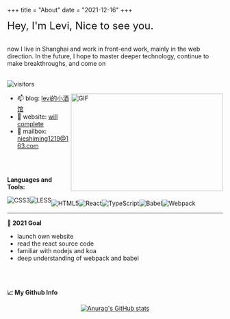 +++
title = "About"
date = "2021-12-16"
+++

<font size="5"> Hey, I'm Levi,  Nice to see you.</font>   

<br>

  <div>  now I live in Shanghai and work in front-end work, mainly in the web direction. In the future, I hope to master deeper technology, continue to make breakthroughs, and come on</div>

<br>

![visitors](https://visitor-badge.glitch.me/badge?page_id=nieshiming/nieshiming)

<img align="right" alt="GIF" src="https://github.com/abhisheknaiidu/abhisheknaiidu/raw/master/code.gif?raw=true" width=355 height=227 style="margin-bottom:20px" />

          
- 📫 blog: [levi的小酒馆](https://nieshiming.github.io/)
- 🔗 website: [will complete](https://github.com/nieshiming)
- 💬  mailbox: [nieshiming1219@163.com](mailto:nieshiming1219@163.com)


 <br>

 
 </br>

**Languages and Tools:**
<div>
  <img alt="CSS3" style="float: left" src="https://img.shields.io/badge/css3-%231572B6.svg?style=for-the-badge&logo=css3&logoColor=white"/>
  <img alt="LESS" style="float: left"  src="https://img.shields.io/badge/LESS-hotpink.svg?style=for-the-badge&logo=LESS&logoColor=white"/>
  <img alt="HTML5" style="float: left"  src="https://img.shields.io/badge/html5-%23E34F26.svg?style=for-the-badge&logo=html5&logoColor=white"/>
  <img alt="React" style="float: left"  src="https://img.shields.io/badge/react-%2320232a.svg?style=for-the-badge&logo=react&logoColor=%2361DAFB"/>
  <img alt="TypeScript" style="float: left"  src="https://img.shields.io/badge/typescript-%23007ACC.svg?style=for-the-badge&logo=typescript&logoColor=white"/>
  <img alt="Babel" style="float: left"  src="https://img.shields.io/badge/Babel-F9DC3e?style=for-the-badge&logo=babel&logoColor=black" />
  <img alt="Webpack" style="float: left"  src="https://img.shields.io/badge/webpack-%238DD6F9.svg?style=for-the-badge&logo=webpack&logoColor=black" />
</div>

<br>


-------
**📝 2021 Goal**
- launch own website
- read the react source code
- familiar with nodejs and koa
- deep understanding of webpack and babel


<br>
<br>

**📈 My Github Info** 

<div align="center">

[![Anurag's GitHub stats](https://github-readme-stats.vercel.app/api?username=nieshiming&theme=gotham)](https://github.com/anuraghazra/github-readme-stats)

</div>










